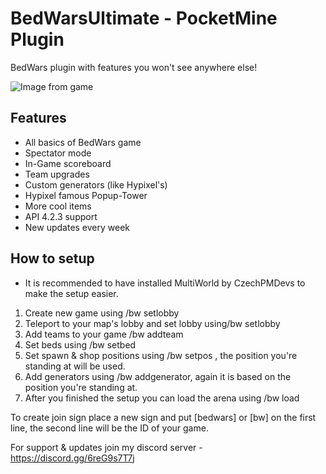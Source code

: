 # BedWarsUltimate - PocketMine Plugin
BedWars plugin with features you won't see anywhere else!

![Image from game](https://i.imgur.com/X9zSs1u.png)</br>

## Features
- All basics of BedWars game
- Spectator mode
- In-Game scoreboard
- Team upgrades 
- Custom generators (like Hypixel's)
- Hypixel famous Popup-Tower
- More cool items
- API 4.2.3 support
- New updates every week

## How to setup
- It is recommended to have installed MultiWorld by CzechPMDevs to make the setup easier.

1. Create new game using /bw setlobby
2. Teleport to your map's lobby and set lobby using/bw setlobby
3. Add teams to your game /bw addteam
4. Set beds using /bw setbed
5. Set spawn & shop positions using /bw setpos , the position you're standing at will be used.
6. Add generators using /bw addgenerator, again it is based on the position you're standing at.
7. After you finished the setup you can load the arena using /bw load

To create join sign place a new sign and put [bedwars] or [bw] on the first line, the second line will be the ID of your game.

For support & updates join my discord server - https://discord.gg/6reG9s7T7j

